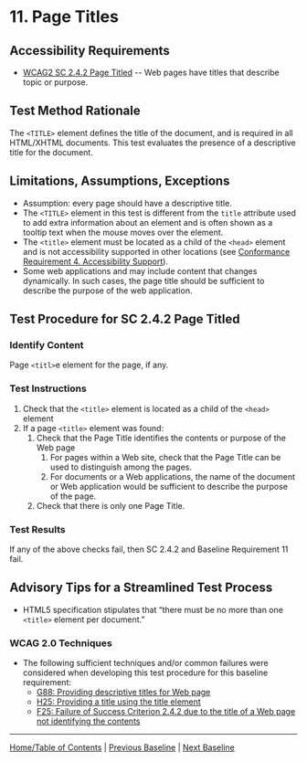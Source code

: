 # 11. Page Titles
## Accessibility Requirements
* [WCAG2 SC 2.4.2 Page Titled](http://www.w3.org/TR/UNDERSTANDING-WCAG20/navigation-mechanisms-title.html) -- Web pages have titles that describe topic or purpose.

## Test Method Rationale
The `<TITLE>` element defines the title of the document, and is required in all HTML/XHTML documents. This test evaluates the presence of a descriptive title for the document. 

## Limitations, Assumptions, Exceptions
* Assumption: every page should have a descriptive title.
* The `<TITLE>` element in this test is different from the `title` attribute used to add extra information about an element and is often shown as a tooltip text when the mouse moves over the element.
* The `<title>` element must be located as a child of the `<head>` element and is not accessibility supported in other locations (see [Conformance Requirement 4. Accessibility Support](https://www.w3.org/TR/UNDERSTANDING-WCAG20/conformance.html#uc-accessibility-support-head)).
* Some web applications and may include content that changes dynamically. In such cases, the page title should be sufficient to describe the purpose of the web application.

## Test Procedure for SC 2.4.2 Page Titled 
### Identify Content
Page `<titl>`e element for the page, if any.

### Test Instructions
1. Check that the `<title>` element is located as a child of the `<head>` element
2. If a page `<title>` element was found:
    1. Check that the Page Title identifies the contents or purpose of the Web page
        1. For pages within a Web site, check that the Page Title can be used to distinguish among the pages.
        1. For documents or a Web applications, the name of the document or Web application would be sufficient to describe the purpose of the page.
    1. Check that there is only one Page Title.

### Test Results
If any of the above checks fail, then SC 2.4.2 and Baseline Requirement 11 fail.

## Advisory Tips for a Streamlined Test Process
* HTML5 specification stipulates that “there must be no more than one `<title>` element per document.”  

### WCAG 2.0 Techniques
* The following sufficient techniques and/or common failures were considered when developing this test procedure for this baseline requirement:
    * [G88: Providing descriptive titles for Web page](https://www.w3.org/TR/WCAG20-TECHS/G88.html)
    * [H25: Providing a title using the title element](https://www.w3.org/TR/WCAG20-TECHS/H25.html)
    * [F25: Failure of Success Criterion 2.4.2 due to the title of a Web page not identifying the contents](https://www.w3.org/TR/WCAG20-TECHS/F25.html)

----------------------------------------
[Home/Table of Contents](index.md) | [Previous Baseline](10Forms.md) | [Next Baseline](12DataTables.md)
